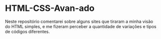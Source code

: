 # HTML-CSS-Avan-ado
Neste repositório comentarei sobre alguns sites que tiraram a minha visão do HTML simples, e me fizeram perceber a quantidade de variações e tipos de códigos diferentes.
